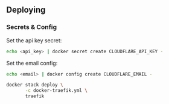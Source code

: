 ## Deploying

### Secrets & Config

Set the api key secret:
```sh
echo <api_key> | docker secret create CLOUDFLARE_API_KEY -
```

Set the email config:
```sh
echo <email> | docker config create CLOUDFLARE_EMAIL -
```

```sh
docker stack deploy \
       -c docker-traefik.yml \
       traefik
```